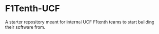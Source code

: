 # F1Tenth-UCF
A starter repository meant for internal UCF F1tenth teams to start building their software from.
